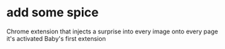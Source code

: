 # add some spice
Chrome extension that injects a surprise into every image onto every page it's activated
Baby's first extension
